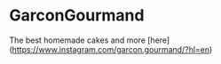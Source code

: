 # GarconGourmand
The best homemade cakes and more [here] (https://www.instagram.com/garcon.gourmand/?hl=en)
